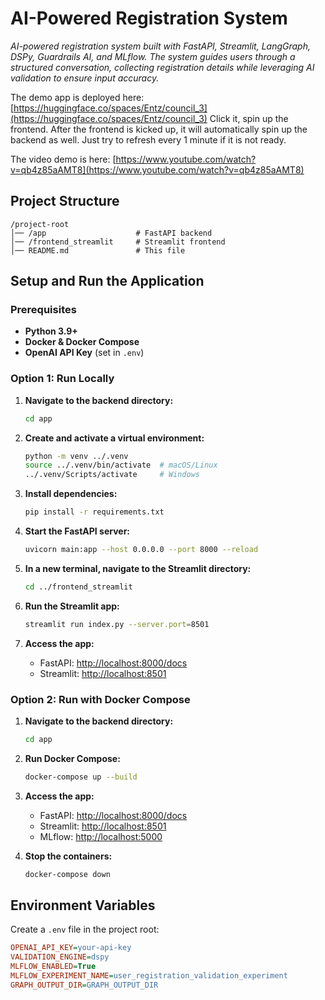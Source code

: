 # AI-Powered Registration System

*AI-powered registration system built with FastAPI, Streamlit, LangGraph, DSPy, Guardrails AI, and MLflow. The system guides users through a structured conversation, collecting registration details while leveraging AI validation to ensure input accuracy.*

The demo app is deployed here: [https://huggingface.co/spaces/Entz/council_3](https://huggingface.co/spaces/Entz/council_3)
Click it, spin up the frontend. After the frontend is kicked up, it will automatically spin up the backend as well. Just try to refresh every 1 minute if it is not ready. 

The video demo is here: [https://www.youtube.com/watch?v=qb4z85aAMT8](https://www.youtube.com/watch?v=qb4z85aAMT8)

## Project Structure

```
/project-root
│── /app                    # FastAPI backend
│── /frontend_streamlit     # Streamlit frontend
│── README.md               # This file
```

## Setup and Run the Application

### Prerequisites

- **Python 3.9+**
- **Docker & Docker Compose**
- **OpenAI API Key** (set in `.env`)

### Option 1: Run Locally

1. **Navigate to the backend directory:**
   ```sh
   cd app
   ```

2. **Create and activate a virtual environment:**
   ```sh
   python -m venv ../.venv
   source ../.venv/bin/activate  # macOS/Linux
   ../.venv/Scripts/activate     # Windows
   ```

3. **Install dependencies:**
   ```sh
   pip install -r requirements.txt
   ```

4. **Start the FastAPI server:**
   ```sh
   uvicorn main:app --host 0.0.0.0 --port 8000 --reload
   ```

5. **In a new terminal, navigate to the Streamlit directory:**
   ```sh
   cd ../frontend_streamlit
   ```

6. **Run the Streamlit app:**
   ```sh
   streamlit run index.py --server.port=8501
   ```

7. **Access the app:**
   - FastAPI: [http://localhost:8000/docs](http://localhost:8000/docs)
   - Streamlit: [http://localhost:8501](http://localhost:8501)

### Option 2: Run with Docker Compose

1. **Navigate to the backend directory:**
   ```sh
   cd app
   ```

2. **Run Docker Compose:**
   ```sh
   docker-compose up --build
   ```

3. **Access the app:**
   - FastAPI: [http://localhost:8000/docs](http://localhost:8000/docs)
   - Streamlit: [http://localhost:8501](http://localhost:8501)
   - MLflow: [http://localhost:5000](http://localhost:5000)

4. **Stop the containers:**
   ```sh
   docker-compose down
   ```

## Environment Variables

Create a `.env` file in the project root:

```ini
OPENAI_API_KEY=your-api-key
VALIDATION_ENGINE=dspy
MLFLOW_ENABLED=True
MLFLOW_EXPERIMENT_NAME=user_registration_validation_experiment
GRAPH_OUTPUT_DIR=GRAPH_OUTPUT_DIR
```
